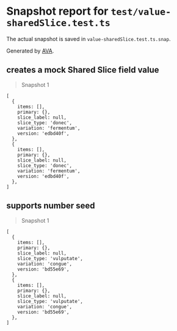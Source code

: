 # Snapshot report for `test/value-sharedSlice.test.ts`

The actual snapshot is saved in `value-sharedSlice.test.ts.snap`.

Generated by [AVA](https://avajs.dev).

## creates a mock Shared Slice field value

> Snapshot 1

    [
      {
        items: [],
        primary: {},
        slice_label: null,
        slice_type: 'donec',
        variation: 'fermentum',
        version: 'edbd40f',
      },
      {
        items: [],
        primary: {},
        slice_label: null,
        slice_type: 'donec',
        variation: 'fermentum',
        version: 'edbd40f',
      },
    ]

## supports number seed

> Snapshot 1

    [
      {
        items: [],
        primary: {},
        slice_label: null,
        slice_type: 'vulputate',
        variation: 'congue',
        version: 'bd55e69',
      },
      {
        items: [],
        primary: {},
        slice_label: null,
        slice_type: 'vulputate',
        variation: 'congue',
        version: 'bd55e69',
      },
    ]
